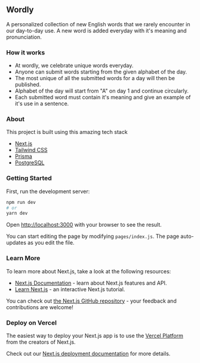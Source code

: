 ## Wordly

A personalized collection of new English words that we rarely encounter in our day-to-day use. A new word is added everyday with it's meaning and pronunciation.

### How it works

- At wordly, we celebrate unique words everyday.
- Anyone can submit words starting from the given alphabet of the day.
- The most unique of all the submitted words for a day will then be published.
- Alphabet of the day will start from "A" on day 1 and continue circularly.
- Each submitted word must contain it's meaning and give an example of it's use in a sentence.

### About

This project is built using this amazing tech stack

- [Next.js](https://nextjs.org)
- [Tailwind CSS](https://tailwindcss.com/docs)
- [Prisma](https://www.prisma.io/)
- [PostgreSQL](https://www.postgresql.org/)

### Getting Started

First, run the development server:

```bash
npm run dev
# or
yarn dev
```

Open [http://localhost:3000](http://localhost:3000) with your browser to see the result.

You can start editing the page by modifying `pages/index.js`. The page auto-updates as you edit the file.

### Learn More

To learn more about Next.js, take a look at the following resources:

- [Next.js Documentation](https://nextjs.org/docs) - learn about Next.js features and API.
- [Learn Next.js](https://nextjs.org/learn) - an interactive Next.js tutorial.

You can check out [the Next.js GitHub repository](https://github.com/vercel/next.js/) - your feedback and contributions are welcome!

### Deploy on Vercel

The easiest way to deploy your Next.js app is to use the [Vercel Platform](https://vercel.com/import?utm_medium=default-template&filter=next.js&utm_source=create-next-app&utm_campaign=create-next-app-readme) from the creators of Next.js.

Check out our [Next.js deployment documentation](https://nextjs.org/docs/deployment) for more details.
